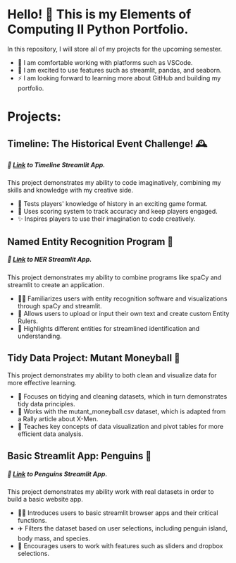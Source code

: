# Hello! 👋 This is my **Elements of Computing II Python Portfolio**.

In this repository, I will store all of my projects for the upcoming semester. 

- 💬 I am comfortable working with platforms such as VSCode.
- 🔭 I am  excited to use features such as streamlit, pandas, and seaborn.
- ⚡ I am looking forward to learning more about GitHub and building my portfolio.

# **Projects:**

## Timeline: The Historical Event Challenge! 🕰️
##### 🔗 [Link](https://timeline-final.streamlit.app) to Timeline Streamlit App.

This project demonstrates my ability to code imaginatively, combining my skills and knowledge with my creative side.

  - 📔 Tests players' knowledge of history in an exciting game format.
  - 🎯 Uses scoring system to track accuracy and keep players engaged. 
  - ✨ Inspires players to use their imagination to code creatively. 

## Named Entity Recognition Program 📱
##### 🔗 [Link](https://ner-main.streamlit.app) to NER Streamlit App.

This project demonstrates my ability to combine programs like spaCy and streamlit to create an application.

 - 👩‍💻 Familiarizes users with entity recognition software and visualizations through spaCy and streamlit.
 - 🛜 Allows users to upload or input their own text and create custom Entity Rulers.
 - 💭 Highlights different entities for streamlined identification and understanding. 

## Tidy Data Project: Mutant Moneyball 💸

This project demonstrates my ability to both clean and visualize data for more effective learning.

  - 🧹 Focuses on tidying and cleaning datasets, which in turn demonstrates tidy data principles.
  - 🦸 Works with the mutant_moneyball.csv dataset, which is adapted from a Rally article about X-Men.
  - 🧭 Teaches key concepts of data visualization and pivot tables for more efficient data analysis.

## Basic Streamlit App: Penguins 🐧
##### 🔗 [Link](https://penguins-basic.streamlit.app) to Penguins Streamlit App.

This project demonstrates my ability work with real datasets in order to build a basic website app.

  - 🧑‍💻 Introduces users to basic streamlit browser apps and their critical functions.
  - ✈️ Filters the dataset based on user selections, including penguin island, body mass, and species.
  - 📍 Encourages users to work with features such as sliders and dropbox selections.
